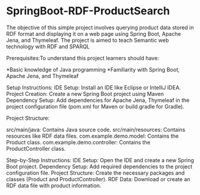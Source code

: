# SpringBoot-RDF-ProductSearch
The objective of this simple project involves querying product data stored in RDF format and displaying it on a web page using Spring Boot, Apache Jena, and Thymeleaf. The project is aimed to teach Semantic web technology with RDF and SPARQL

Prerequisites:To understand this project learners should have:  

*Basic knowledge of Java programming
*Familiarity with Spring Boot, Apache Jena, and Thymeleaf

Setup Instructions:
IDE Setup: Install an IDE like Eclipse or IntelliJ IDEA.
Project Creation: Create a new Spring Boot project using Maven 
Dependency Setup: Add dependencies for Apache Jena, Thymeleaf in the project configuration file (pom.xml for Maven or build.gradle for Gradle).

Project Structure:

src/main/java: Contains Java source code.
src/main/resources: Contains resources like RDF data files.
com.example.demo.model: Contains the Product class.
com.example.demo.controller: Contains the ProductController class.

Step-by-Step Instructions:
IDE Setup: Open the IDE and create a new Spring Boot project.
Dependency Setup: Add required dependencies to the project configuration file.
Project Structure: Create the necessary packages and classes (Product and ProductController).
RDF Data: Download or create an RDF data file with product information.
